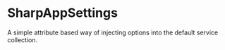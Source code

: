 # SharpAppSettings
 A simple attribute based way of injecting options into the default service collection.

